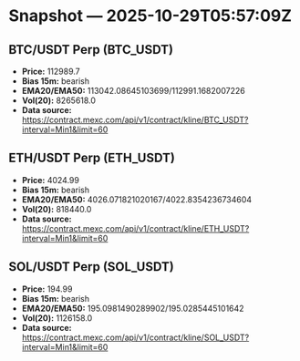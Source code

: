 # Snapshot — 2025-10-29T05:57:09Z

## BTC/USDT Perp (BTC_USDT)
- **Price:** 112989.7
- **Bias 15m:** bearish
- **EMA20/EMA50:** 113042.08645103699/112991.1682007226
- **Vol(20):** 8265618.0
- **Data source:** https://contract.mexc.com/api/v1/contract/kline/BTC_USDT?interval=Min1&limit=60

## ETH/USDT Perp (ETH_USDT)
- **Price:** 4024.99
- **Bias 15m:** bearish
- **EMA20/EMA50:** 4026.071821020167/4022.8354236734604
- **Vol(20):** 818440.0
- **Data source:** https://contract.mexc.com/api/v1/contract/kline/ETH_USDT?interval=Min1&limit=60

## SOL/USDT Perp (SOL_USDT)
- **Price:** 194.99
- **Bias 15m:** bearish
- **EMA20/EMA50:** 195.0981490289902/195.0285445101642
- **Vol(20):** 1126158.0
- **Data source:** https://contract.mexc.com/api/v1/contract/kline/SOL_USDT?interval=Min1&limit=60
